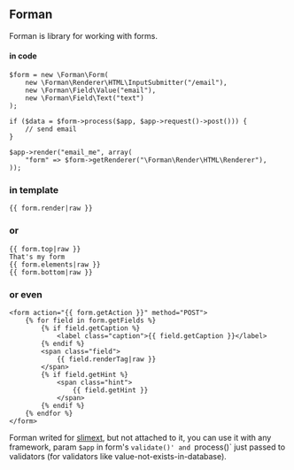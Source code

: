 ## Forman 
Forman is library for working with forms.
#### in code
    $form = new \Forman\Form(
        new \Forman\Renderer\HTML\InputSubmitter("/email"),
        new \Forman\Field\Value("email"),
        new \Forman\Field\Text("text")
    );

    if ($data = $form->process($app, $app->request()->post())) {
        // send email
    }

    $app->render("email_me", array(
        "form" => $form->getRenderer("\Forman\Render\HTML\Renderer"),
    ));

### in template
    {{ form.render|raw }}
### or
    {{ form.top|raw }}
    That's my form
    {{ form.elements|raw }}
    {{ form.bottom|raw }}
### or even
    <form action="{{ form.getAction }}" method="POST">
        {% for field in form.getFields %}
            {% if field.getCaption %}
                <label class="caption">{{ field.getCaption }}</label>
            {% endif %}
            <span class="field">
                {{ field.renderTag|raw }}
            </span>
            {% if field.getHint %}
                <span class="hint">
                    {{ field.getHint }}
                </span>
            {% endif %}
        {% endfor %}
    </form>

Forman writed for [slimext](http://github.com/shadowprince/slimext), but not attached to it, you can use it with any framework, param `$app` in form's `validate()' and `process()` just passed to validators (for validators like value-not-exists-in-database).
